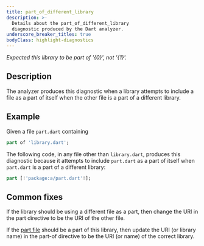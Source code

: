 ```yaml
---
title: part_of_different_library
description: >-
  Details about the part_of_different_library
  diagnostic produced by the Dart analyzer.
underscore_breaker_titles: true
bodyClass: highlight-diagnostics
---
```


_Expected this library to be part of '{0}', not '{1}'._

## Description

The analyzer produces this diagnostic when a library attempts to include a
file as a part of itself when the other file is a part of a different
library.

## Example

Given a file `part.dart` containing

```dart
part of 'library.dart';
```

The following code, in any file other than `library.dart`, produces this
diagnostic because it attempts to include `part.dart` as a part of itself
when `part.dart` is a part of a different library:

```dart
part [!'package:a/part.dart'!];
```

## Common fixes

If the library should be using a different file as a part, then change the
URI in the part directive to be the URI of the other file.

If the [part file][] should be a part of this library, then update the URI
(or library name) in the part-of directive to be the URI (or name) of the
correct library.

[part file]: /resources/glossary#part-file
